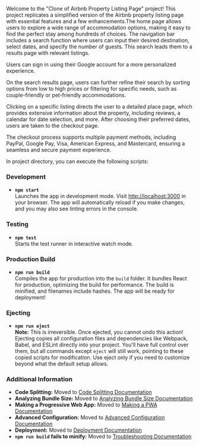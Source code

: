 Welcome to the "Clone of Airbnb Property Listing Page" project! This project replicates a simplified version of the Airbnb property listing page with essential features and a few enhancements.The home page allows users to explore a wide range of accommodation options, making it easy to find the perfect stay among hundreds of choices. The navigation bar includes a search function where users can input their desired destination, select dates, and specify the number of guests. This search leads them to a results page with relevant listings.

Users can sign in using their Google account for a more personalized experience.

On the search results page, users can further refine their search by sorting options from low to high prices or filtering for specific needs, such as couple-friendly or pet-friendly accommodations.

Clicking on a specific listing directs the user to a detailed place page, which provides extensive information about the property, including reviews, a calendar for date selection, and more. After choosing their preferred dates, users are taken to the checkout page.

The checkout process supports multiple payment methods, including PayPal, Google Pay, Visa, American Express, and Mastercard, ensuring a seamless and secure payment experience.

In project directory, you can execute the following scripts:

### Development
- **`npm start`**  
  Launches the app in development mode. Visit [http://localhost:3000](http://localhost:3000) in your browser. The app will automatically reload if you make changes, and you may also see linting errors in the console.

### Testing
- **`npm test`**  
  Starts the test runner in interactive watch mode.

### Production Build
- **`npm run build`**  
  Compiles the app for production into the `build` folder. It bundles React for production, optimizing the build for performance. The build is minified, and filenames include hashes. The app will be ready for deployment!

### Ejecting
- **`npm run eject`**  
  **Note:** This is irreversible. Once ejected, you cannot undo this action!  
  Ejecting copies all configuration files and dependencies like Webpack, Babel, and ESLint directly into your project. You'll have full control over them, but all commands except `eject` will still work, pointing to these copied scripts for modification. Use eject only if you need to customize beyond what the default setup allows.

### Additional Information
- **Code Splitting:** Moved to [Code Splitting Documentation](https://facebook.github.io/create-react-app/docs/code-splitting)
- **Analyzing Bundle Size:** Moved to [Analyzing Bundle Size Documentation](https://facebook.github.io/create-react-app/docs/analyzing-the-bundle-size)
- **Making a Progressive Web App:** Moved to [Making a PWA Documentation](https://facebook.github.io/create-react-app/docs/making-a-progressive-web-app)
- **Advanced Configuration:** Moved to [Advanced Configuration Documentation](https://facebook.github.io/create-react-app/docs/advanced-configuration)
- **Deployment:** Moved to [Deployment Documentation](https://facebook.github.io/create-react-app/docs/deployment)
- **`npm run build` fails to minify:** Moved to [Troubleshooting Documentation](https://facebook.github.io/create-react-app/docs/troubleshooting#npm-run-build-fails-to-minify)
